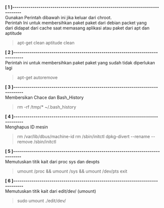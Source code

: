 **[ 1 ]---------------------------------------------------------------------------------**  
Gunakan Perintah dibawah ini jika keluar dari chroot.  
Perintah Ini untuk membersihkan paket paket dari debian packet yang  
dari didapat dari cache saat memasang aplikasi atau paket dari apt dan aptitude  
> apt-get clean
> aptitude clean

**[ 2 ]---------------------------------------------------------------------------------**  
Perintah ini untuk membersihkan paket paket yang sudah tidak diperlukan lagi
> apt-get autoremove

**[ 3 ]---------------------------------------------------------------------------------**  
Membersikan Chace dan Bash_History
> rm -rf /tmp/* ~/.bash_history

**[ 4 ]---------------------------------------------------------------------------------**  
Menghapus ID mesin
> rm /var/lib/dbus/machine-id
> rm /sbin/initctl
> dpkg-divert --rename --remove /sbin/initctl

**[ 5 ]---------------------------------------------------------------------------------**  
Memutuskan titik kait dari proc sys dan devpts
> umount /proc && umount /sys && umount /dev/pts
> exit

**[ 6 ]---------------------------------------------------------------------------------**  
Memutuskan titik kait dari edit/dev/ (umount)
> sudo umount ./edit/dev/
